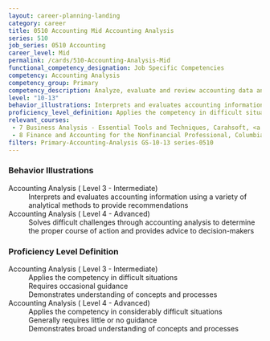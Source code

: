 ```yaml
---
layout: career-planning-landing
category: career
title: 0510 Accounting Mid Accounting Analysis
series: 510
job_series: 0510 Accounting
career_level: Mid
permalink: /cards/510-Accounting-Analysis-Mid
functional_competency_designation: Job Specific Competencies
competency: Accounting Analysis
competency_group: Primary
competency_description: Analyze, evaluate and review accounting data and reports using business tools and applications, and performance metrics to provide recommendations 
level: "10-13"
behavior_illustrations: Interprets and evaluates accounting information using a variety of analytical methods to provide recommendations ? Solves difficult challenges through accounting analysis to determine the proper course of action and provides advice to decision-makers
proficiency_level_definition: Applies the competency in difficult situations ? Requires occasional guidance ? Demonstrates understanding of concepts and processes ? Applies the competency in considerably difficult situations ? Generally requires little or no guidance ? Demonstrates broad understanding of concepts and processes
relevant_courses: 
 - 7 Business Analysis - Essential Tools and Techniques, Carahsoft, <a href="https://www.linkedin.com/learning/business-analysis-essential-tools-and-techniques">https://www.linkedin.com/learning/business-analysis-essential-tools-and-techniques</a>
 - 8 Finance and Accounting for the Nonfinancial Professional, Columbia, <a href="Observer">Observer</a>, <a href="access">access</a>, <a href="to">to</a>, <a href="this">this</a>, <a href="program">program</a>, <a href="and">and</a>, <a href="our">our</a>, <a href="LMS">LMS</a>, <a href="will">will</a>, <a href="be">be</a>, <a href="provided">provided</a>, <a href="upon">upon</a>, <a href="request.">request.</a>, <a href="Please">Please</a>, <a href="see">see</a>, <a href="sample">sample</a>, <a href="screenshots">screenshots</a>, <a href="provided">provided</a>, <a href="in">in</a>, <a href="proposal">proposal</a>, <a href="on">on</a>, <a href="pages">pages</a>, <a href="15-17.">15-17.</a>
filters: Primary-Accounting-Analysis GS-10-13 series-0510
---
```


<div class="desktop:grid-col-6 margin-y-205">
  <div class="border-top-05 bg-white padding-2 shadow-5 height-full members-hover border-1px border-gray-30 border-top-orange radius-lg">
    <h3>Behavior Illustrations</h3>
    <dl class="text-base"><dt>Accounting Analysis ( Level 3 - Intermediate)</dt><dd>Interprets and evaluates accounting information using a variety of analytical methods to provide recommendations</dd><dt>Accounting Analysis ( Level 4 - Advanced)</dt><dd>Solves difficult challenges through accounting analysis to determine the proper course of action and provides advice to decision-makers</dd></dl>
  </div>
</div>
<div class="desktop:grid-col-6 margin-y-205">
  <div class="border-top-05 bg-white padding-2 shadow-5 height-full members-hover border-1px border-gray-30 border-top-orange radius-lg">
    <h3>Proficiency Level Definition</h3>
    <dl class="text-base"><dt>Accounting Analysis ( Level 3 - Intermediate)</dt><dd>Applies the competency in difficult situations </dd><dd> Requires occasional guidance </dd><dd> Demonstrates understanding of concepts and processes</dd><dt>Accounting Analysis ( Level 4 - Advanced)</dt><dd>Applies the competency in considerably difficult situations </dd><dd> Generally requires little or no guidance </dd><dd> Demonstrates broad understanding of concepts and processes</dd></dl>
  </div>
</div>